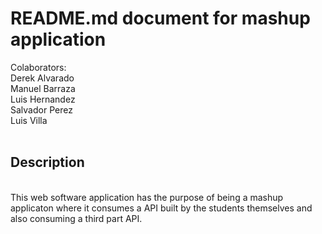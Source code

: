 # README.md document for mashup application

Colaborators:
<br>
Derek Alvarado
<br>
Manuel Barraza
<br>
Luis Hernandez
<br>
Salvador Perez
<br>
Luis Villa
<br>
<br>
<h2>Description</h2>
<br>
This web software application has the purpose of being a mashup applicaton where it consumes a API built by
the students themselves and also consuming a third part API.
